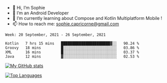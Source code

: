 - 👋 Hi, I’m Sophie
- 👀 I’m an Android Developer
- 🌱 I’m currently learning about Compose and Kotlin Multiplatform Mobile !
- 📫 How to reach me: sophie.capricorne@gmail.com


<!--START_SECTION:waka-->
```text
Week: 20 September, 2021 - 26 September, 2021

Kotlin   7 hrs 15 mins   ██████████████████████▓░░   90.24 % 
Groovy   18 mins         █░░░░░░░░░░░░░░░░░░░░░░░░   03.86 % 
XML      16 mins         █░░░░░░░░░░░░░░░░░░░░░░░░   03.37 % 
Java     12 mins         ▓░░░░░░░░░░░░░░░░░░░░░░░░   02.53 % 
```
<!--END_SECTION:waka-->

[![My GitHub stats](https://github-readme-stats.vercel.app/api?username=sophicapri&show_icons=true&theme=buefy)](https://github.com/anuraghazra/github-readme-stats)

[![Top Languages](https://github-readme-stats.vercel.app/api/top-langs/?username=sophicapri&langs_count=3&layout=compact)](https://github.com/anuraghazra/github-readme-stats)

